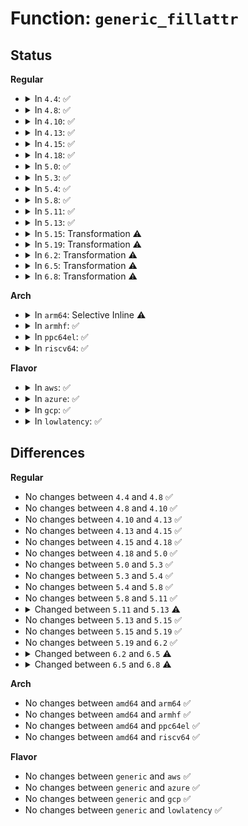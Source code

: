 # Function: <code>generic_fillattr</code>

## Status
<b>Regular</b>
<ul>
<li>
<details>
<summary>In <code>4.4</code>: ✅</summary>

```c
void generic_fillattr(struct inode *inode, struct kstat *stat);
```

**Collision:** Unique Global

**Inline:** No

**Transformation:** False

**Instances:**

```
In fs/stat.c (ffffffff81211230)
Location: fs/stat.c:21
Inline: False
Direct callers:
  - mm/shmem.c:shmem_getattr
  - fs/stat.c:vfs_getattr_nosec
  - fs/libfs.c:simple_getattr
  - fs/libfs.c:empty_dir_getattr
  - fs/proc/root.c:proc_root_getattr
  - fs/proc/base.c:pid_getattr
  - fs/proc/base.c:proc_task_getattr
  - fs/proc/generic.c:proc_getattr
  - fs/proc/proc_sysctl.c:proc_sys_getattr
  - fs/proc/proc_net.c:proc_tgid_net_getattr
  - fs/kernfs/inode.c:kernfs_iop_getattr
  - fs/ext4/inode.c:ext4_getattr
  - fs/fat/file.c:fat_getattr
  - fs/ecryptfs/inode.c:ecryptfs_getattr
  - fs/fuse/dir.c:fuse_update_attributes
```
**Symbols:**

```
ffffffff81211230-ffffffff812112c4: generic_fillattr (STB_GLOBAL)
```
</details>
</li>
<li>
<details>
<summary>In <code>4.8</code>: ✅</summary>

```c
void generic_fillattr(struct inode *inode, struct kstat *stat);
```

**Collision:** Unique Global

**Inline:** No

**Transformation:** False

**Instances:**

```
In fs/stat.c (ffffffff81237ce0)
Location: fs/stat.c:21
Inline: False
Direct callers:
  - mm/shmem.c:shmem_getattr
  - fs/stat.c:vfs_getattr_nosec
  - fs/libfs.c:empty_dir_getattr
  - fs/libfs.c:simple_getattr
  - fs/proc/root.c:proc_root_getattr
  - fs/proc/base.c:proc_task_getattr
  - fs/proc/base.c:pid_getattr
  - fs/proc/generic.c:proc_getattr
  - fs/proc/proc_sysctl.c:proc_sys_getattr
  - fs/proc/proc_net.c:proc_tgid_net_getattr
  - fs/kernfs/inode.c:kernfs_iop_getattr
  - fs/ext4/inode.c:ext4_getattr
  - fs/fat/file.c:fat_getattr
  - fs/ecryptfs/inode.c:ecryptfs_getattr
  - fs/fuse/dir.c:fuse_update_attributes
```
**Symbols:**

```
ffffffff81237ce0-ffffffff81237d74: generic_fillattr (STB_GLOBAL)
```
</details>
</li>
<li>
<details>
<summary>In <code>4.10</code>: ✅</summary>

```c
void generic_fillattr(struct inode *inode, struct kstat *stat);
```

**Collision:** Unique Global

**Inline:** No

**Transformation:** False

**Instances:**

```
In fs/stat.c (ffffffff8124a9a0)
Location: fs/stat.c:21
Inline: False
Direct callers:
  - mm/shmem.c:shmem_getattr
  - fs/stat.c:vfs_getattr_nosec
  - fs/libfs.c:empty_dir_getattr
  - fs/libfs.c:simple_getattr
  - fs/proc/root.c:proc_root_getattr
  - fs/proc/base.c:proc_task_getattr
  - fs/proc/base.c:pid_getattr
  - fs/proc/generic.c:proc_getattr
  - fs/proc/proc_sysctl.c:proc_sys_getattr
  - fs/proc/proc_net.c:proc_tgid_net_getattr
  - fs/kernfs/inode.c:kernfs_iop_getattr
  - fs/ext4/inode.c:ext4_getattr
  - fs/fat/file.c:fat_getattr
  - fs/ecryptfs/inode.c:ecryptfs_getattr
  - fs/fuse/dir.c:fuse_update_attributes
```
**Symbols:**

```
ffffffff8124a9a0-ffffffff8124aa34: generic_fillattr (STB_GLOBAL)
```
</details>
</li>
<li>
<details>
<summary>In <code>4.13</code>: ✅</summary>

```c
void generic_fillattr(struct inode *inode, struct kstat *stat);
```

**Collision:** Unique Global

**Inline:** No

**Transformation:** False

**Instances:**

```
In fs/stat.c (ffffffff812563a0)
Location: fs/stat.c:32
Inline: False
Direct callers:
  - mm/shmem.c:shmem_getattr
  - fs/stat.c:vfs_getattr_nosec
  - fs/libfs.c:empty_dir_getattr
  - fs/libfs.c:simple_getattr
  - fs/proc/root.c:proc_root_getattr
  - fs/proc/base.c:proc_task_getattr
  - fs/proc/base.c:pid_getattr
  - fs/proc/generic.c:proc_getattr
  - fs/proc/proc_sysctl.c:proc_sys_getattr
  - fs/proc/proc_net.c:proc_tgid_net_getattr
  - fs/kernfs/inode.c:kernfs_iop_getattr
  - fs/ext4/inode.c:ext4_getattr
  - fs/fat/file.c:fat_getattr
  - fs/ecryptfs/inode.c:ecryptfs_getattr
  - fs/ecryptfs/inode.c:ecryptfs_getattr_link
  - fs/fuse/dir.c:fuse_update_attributes
```
**Symbols:**

```
ffffffff812563a0-ffffffff81256458: generic_fillattr (STB_GLOBAL)
```
</details>
</li>
<li>
<details>
<summary>In <code>4.15</code>: ✅</summary>

```c
void generic_fillattr(struct inode *inode, struct kstat *stat);
```

**Collision:** Unique Global

**Inline:** No

**Transformation:** False

**Instances:**

```
In fs/stat.c (ffffffff812785e0)
Location: fs/stat.c:33
Inline: False
Direct callers:
  - mm/shmem.c:shmem_getattr
  - fs/stat.c:vfs_getattr_nosec
  - fs/libfs.c:empty_dir_getattr
  - fs/libfs.c:simple_getattr
  - fs/proc/root.c:proc_root_getattr
  - fs/proc/base.c:proc_task_getattr
  - fs/proc/base.c:pid_getattr
  - fs/proc/generic.c:proc_getattr
  - fs/proc/proc_sysctl.c:proc_sys_getattr
  - fs/proc/proc_net.c:proc_tgid_net_getattr
  - fs/kernfs/inode.c:kernfs_iop_getattr
  - fs/ext4/inode.c:ext4_getattr
  - fs/fat/file.c:fat_getattr
  - fs/ecryptfs/inode.c:ecryptfs_getattr
  - fs/ecryptfs/inode.c:ecryptfs_getattr_link
  - fs/fuse/dir.c:fuse_getattr
```
**Symbols:**

```
ffffffff812785e0-ffffffff81278698: generic_fillattr (STB_GLOBAL)
```
</details>
</li>
<li>
<details>
<summary>In <code>4.18</code>: ✅</summary>

```c
void generic_fillattr(struct inode *inode, struct kstat *stat);
```

**Collision:** Unique Global

**Inline:** No

**Transformation:** False

**Instances:**

```
In fs/stat.c (ffffffff8129f000)
Location: fs/stat.c:33
Inline: False
Direct callers:
  - mm/shmem.c:shmem_getattr
  - fs/stat.c:vfs_getattr_nosec
  - fs/libfs.c:empty_dir_getattr
  - fs/libfs.c:simple_getattr
  - fs/proc/root.c:proc_root_getattr
  - fs/proc/base.c:proc_task_getattr
  - fs/proc/base.c:pid_getattr
  - fs/proc/generic.c:proc_getattr
  - fs/proc/proc_sysctl.c:proc_sys_getattr
  - fs/proc/proc_net.c:proc_tgid_net_getattr
  - fs/kernfs/inode.c:kernfs_iop_getattr
  - fs/ext4/inode.c:ext4_getattr
  - fs/fat/file.c:fat_getattr
  - fs/ecryptfs/inode.c:ecryptfs_getattr
  - fs/ecryptfs/inode.c:ecryptfs_getattr_link
  - fs/fuse/dir.c:fuse_getattr
```
**Symbols:**

```
ffffffff8129f000-ffffffff8129f0b4: generic_fillattr (STB_GLOBAL)
```
</details>
</li>
<li>
<details>
<summary>In <code>5.0</code>: ✅</summary>

```c
void generic_fillattr(struct inode *inode, struct kstat *stat);
```

**Collision:** Unique Global

**Inline:** No

**Transformation:** False

**Instances:**

```
In fs/stat.c (ffffffff812b3fe0)
Location: fs/stat.c:33
Inline: False
Direct callers:
  - mm/shmem.c:shmem_getattr
  - fs/stat.c:vfs_getattr_nosec
  - fs/libfs.c:empty_dir_getattr
  - fs/libfs.c:simple_getattr
  - fs/proc/root.c:proc_root_getattr
  - fs/proc/base.c:proc_task_getattr
  - fs/proc/base.c:pid_getattr
  - fs/proc/generic.c:proc_getattr
  - fs/proc/proc_sysctl.c:proc_sys_getattr
  - fs/proc/proc_net.c:proc_tgid_net_getattr
  - fs/kernfs/inode.c:kernfs_iop_getattr
  - fs/ext4/inode.c:ext4_getattr
  - fs/fat/file.c:fat_getattr
  - fs/ecryptfs/inode.c:ecryptfs_getattr
  - fs/ecryptfs/inode.c:ecryptfs_getattr_link
  - fs/fuse/dir.c:fuse_getattr
```
**Symbols:**

```
ffffffff812b3fe0-ffffffff812b4095: generic_fillattr (STB_GLOBAL)
```
</details>
</li>
<li>
<details>
<summary>In <code>5.3</code>: ✅</summary>

```c
void generic_fillattr(struct inode *inode, struct kstat *stat);
```

**Collision:** Unique Global

**Inline:** No

**Transformation:** False

**Instances:**

```
In fs/stat.c (ffffffff812d0d40)
Location: fs/stat.c:33
Inline: False
Direct callers:
  - mm/shmem.c:shmem_getattr
  - fs/stat.c:vfs_getattr_nosec
  - fs/libfs.c:empty_dir_getattr
  - fs/libfs.c:simple_getattr
  - fs/proc/root.c:proc_root_getattr
  - fs/proc/base.c:proc_task_getattr
  - fs/proc/base.c:pid_getattr
  - fs/proc/generic.c:proc_getattr
  - fs/proc/proc_sysctl.c:proc_sys_getattr
  - fs/proc/proc_net.c:proc_tgid_net_getattr
  - fs/kernfs/inode.c:kernfs_iop_getattr
  - fs/ext4/inode.c:ext4_getattr
  - fs/fat/file.c:fat_getattr
  - fs/ecryptfs/inode.c:ecryptfs_getattr
  - fs/ecryptfs/inode.c:ecryptfs_getattr_link
  - fs/fuse/dir.c:fuse_getattr
```
**Symbols:**

```
ffffffff812d0d40-ffffffff812d0dd6: generic_fillattr (STB_GLOBAL)
```
</details>
</li>
<li>
<details>
<summary>In <code>5.4</code>: ✅</summary>

```c
void generic_fillattr(struct inode *inode, struct kstat *stat);
```

**Collision:** Unique Global

**Inline:** No

**Transformation:** False

**Instances:**

```
In fs/stat.c (ffffffff812e28d0)
Location: fs/stat.c:33
Inline: False
Direct callers:
  - mm/shmem.c:shmem_getattr
  - fs/stat.c:vfs_getattr_nosec
  - fs/libfs.c:empty_dir_getattr
  - fs/libfs.c:simple_getattr
  - fs/proc/root.c:proc_root_getattr
  - fs/proc/base.c:proc_task_getattr
  - fs/proc/base.c:pid_getattr
  - fs/proc/generic.c:proc_getattr
  - fs/proc/proc_sysctl.c:proc_sys_getattr
  - fs/proc/proc_net.c:proc_tgid_net_getattr
  - fs/kernfs/inode.c:kernfs_iop_getattr
  - fs/ext4/inode.c:ext4_getattr
  - fs/fat/file.c:fat_getattr
  - fs/ecryptfs/inode.c:ecryptfs_getattr
  - fs/ecryptfs/inode.c:ecryptfs_getattr_link
  - fs/fuse/dir.c:fuse_getattr
```
**Symbols:**

```
ffffffff812e28d0-ffffffff812e2966: generic_fillattr (STB_GLOBAL)
```
</details>
</li>
<li>
<details>
<summary>In <code>5.8</code>: ✅</summary>

```c
void generic_fillattr(struct inode *inode, struct kstat *stat);
```

**Collision:** Unique Global

**Inline:** No

**Transformation:** False

**Instances:**

```
In fs/stat.c (ffffffff81319c50)
Location: fs/stat.c:36
Inline: False
Direct callers:
  - mm/shmem.c:shmem_getattr
  - fs/stat.c:vfs_getattr_nosec
  - fs/libfs.c:empty_dir_getattr
  - fs/libfs.c:simple_getattr
  - fs/proc/root.c:proc_root_getattr
  - fs/proc/base.c:proc_task_getattr
  - fs/proc/base.c:pid_getattr
  - fs/proc/generic.c:proc_getattr
  - fs/proc/generic.c:proc_getattr
  - fs/proc/proc_sysctl.c:proc_sys_getattr
  - fs/proc/proc_net.c:proc_tgid_net_getattr
  - fs/kernfs/inode.c:kernfs_iop_getattr
  - fs/ext4/inode.c:ext4_getattr
  - fs/fat/file.c:fat_getattr
  - fs/ecryptfs/inode.c:ecryptfs_getattr
  - fs/ecryptfs/inode.c:ecryptfs_getattr_link
  - fs/fuse/dir.c:fuse_getattr
```
**Symbols:**

```
ffffffff81319c50-ffffffff81319ce6: generic_fillattr (STB_GLOBAL)
```
</details>
</li>
<li>
<details>
<summary>In <code>5.11</code>: ✅</summary>

```c
void generic_fillattr(struct inode *inode, struct kstat *stat);
```

**Collision:** Unique Global

**Inline:** No

**Transformation:** False

**Instances:**

```
In fs/stat.c (ffffffff813252e0)
Location: fs/stat.c:36
Inline: False
Direct callers:
  - mm/shmem.c:shmem_getattr
  - fs/stat.c:vfs_getattr_nosec
  - fs/libfs.c:empty_dir_getattr
  - fs/libfs.c:simple_getattr
  - fs/proc/root.c:proc_root_getattr
  - fs/proc/base.c:proc_task_getattr
  - fs/proc/base.c:pid_getattr
  - fs/proc/generic.c:proc_getattr
  - fs/proc/generic.c:proc_getattr
  - fs/proc/proc_sysctl.c:proc_sys_getattr
  - fs/proc/proc_net.c:proc_tgid_net_getattr
  - fs/kernfs/inode.c:kernfs_iop_getattr
  - fs/ext4/inode.c:ext4_getattr
  - fs/fat/file.c:fat_getattr
  - fs/ecryptfs/inode.c:ecryptfs_getattr
  - fs/ecryptfs/inode.c:ecryptfs_getattr_link
  - fs/fuse/dir.c:fuse_getattr
```
**Symbols:**

```
ffffffff813252e0-ffffffff81325376: generic_fillattr (STB_GLOBAL)
```
</details>
</li>
<li>
<details>
<summary>In <code>5.13</code>: ✅</summary>

```c
void generic_fillattr(struct user_namespace *mnt_userns, struct inode *inode, struct kstat *stat);
```

**Collision:** Unique Global

**Inline:** No

**Transformation:** False

**Instances:**

```
In fs/stat.c (ffffffff8132b4c0)
Location: fs/stat.c:43
Inline: False
Direct callers:
  - mm/shmem.c:shmem_getattr
  - fs/stat.c:vfs_getattr_nosec
  - fs/libfs.c:empty_dir_getattr
  - fs/libfs.c:simple_getattr
  - fs/proc/root.c:proc_root_getattr
  - fs/proc/base.c:proc_task_getattr
  - fs/proc/base.c:pid_getattr
  - fs/proc/generic.c:proc_getattr
  - fs/proc/proc_sysctl.c:proc_sys_getattr
  - fs/proc/proc_net.c:proc_tgid_net_getattr
  - fs/kernfs/inode.c:kernfs_iop_getattr
  - fs/ext4/inode.c:ext4_getattr
  - fs/fat/file.c:fat_getattr
  - fs/ecryptfs/inode.c:ecryptfs_getattr
  - fs/ecryptfs/inode.c:ecryptfs_getattr_link
  - fs/fuse/dir.c:fuse_getattr
```
**Symbols:**

```
ffffffff8132b4c0-ffffffff8132b584: generic_fillattr (STB_GLOBAL)
```
</details>
</li>
<li>
<details>
<summary>In <code>5.15</code>: Transformation ⚠️</summary>

```c
void generic_fillattr(struct user_namespace *mnt_userns, struct inode *inode, struct kstat *stat);
```

**Collision:** Unique Global

**Inline:** No

**Transformation:** True

**Instances:**

```
In fs/stat.c (0)
Location: fs/stat.c:43
Inline: False
Direct callers:
  - mm/shmem.c:shmem_getattr
  - fs/stat.c:vfs_getattr_nosec
  - fs/libfs.c:empty_dir_getattr
  - fs/libfs.c:simple_getattr
  - fs/proc/root.c:proc_root_getattr
  - fs/proc/base.c:proc_task_getattr
  - fs/proc/base.c:pid_getattr
  - fs/proc/generic.c:proc_getattr
  - fs/proc/proc_sysctl.c:proc_sys_getattr
  - fs/proc/proc_net.c:proc_tgid_net_getattr
  - fs/kernfs/inode.c:kernfs_iop_getattr
  - fs/ext4/inode.c:ext4_getattr
  - fs/fat/file.c:fat_getattr
  - fs/ecryptfs/inode.c:ecryptfs_getattr
  - fs/ecryptfs/inode.c:ecryptfs_getattr_link
  - fs/fuse/dir.c:fuse_getattr
```
**Symbols:**

```
ffffffff81cc397e-ffffffff81cc399e: generic_fillattr.cold (STB_LOCAL)
ffffffff81378c30-ffffffff81378cff: generic_fillattr (STB_GLOBAL)
```
</details>
</li>
<li>
<details>
<summary>In <code>5.19</code>: Transformation ⚠️</summary>

```c
void generic_fillattr(struct user_namespace *mnt_userns, struct inode *inode, struct kstat *stat);
```

**Collision:** Unique Global

**Inline:** No

**Transformation:** True

**Instances:**

```
In fs/stat.c (0)
Location: fs/stat.c:43
Inline: False
Direct callers:
  - mm/shmem.c:shmem_getattr
  - fs/stat.c:vfs_getattr_nosec
  - fs/libfs.c:empty_dir_getattr
  - fs/libfs.c:simple_getattr
  - fs/proc/root.c:proc_root_getattr
  - fs/proc/base.c:proc_task_getattr
  - fs/proc/base.c:pid_getattr
  - fs/proc/generic.c:proc_getattr
  - fs/proc/proc_sysctl.c:proc_sys_getattr
  - fs/proc/proc_net.c:proc_tgid_net_getattr
  - fs/kernfs/inode.c:kernfs_iop_getattr
  - fs/ext4/inode.c:ext4_getattr
  - fs/fat/file.c:fat_getattr
  - fs/ecryptfs/inode.c:ecryptfs_getattr
  - fs/ecryptfs/inode.c:ecryptfs_getattr_link
  - fs/fuse/dir.c:fuse_getattr
```
**Symbols:**

```
ffffffff81e760f5-ffffffff81e76115: generic_fillattr.cold (STB_LOCAL)
ffffffff813f7ff0-ffffffff813f8137: generic_fillattr (STB_GLOBAL)
```
</details>
</li>
<li>
<details>
<summary>In <code>6.2</code>: Transformation ⚠️</summary>

```c
void generic_fillattr(struct user_namespace *mnt_userns, struct inode *inode, struct kstat *stat);
```

**Collision:** Unique Global

**Inline:** No

**Transformation:** True

**Instances:**

```
In fs/stat.c (0)
Location: fs/stat.c:44
Inline: False
Direct callers:
  - mm/shmem.c:shmem_getattr
  - fs/stat.c:vfs_getattr_nosec
  - fs/libfs.c:empty_dir_getattr
  - fs/libfs.c:simple_getattr
  - fs/proc/root.c:proc_root_getattr
  - fs/proc/base.c:proc_task_getattr
  - fs/proc/base.c:pid_getattr
  - fs/proc/generic.c:proc_getattr
  - fs/proc/fd.c:proc_fd_getattr
  - fs/proc/proc_sysctl.c:proc_sys_getattr
  - fs/proc/proc_net.c:proc_tgid_net_getattr
  - fs/kernfs/inode.c:kernfs_iop_getattr
  - fs/ext4/inode.c:ext4_getattr
  - fs/fat/file.c:fat_getattr
  - fs/ecryptfs/inode.c:ecryptfs_getattr
  - fs/ecryptfs/inode.c:ecryptfs_getattr_link
  - fs/fuse/dir.c:fuse_getattr
```
**Symbols:**

```
ffffffff82068778-ffffffff82068798: generic_fillattr.cold (STB_LOCAL)
ffffffff81481470-ffffffff814815d6: generic_fillattr (STB_GLOBAL)
```
</details>
</li>
<li>
<details>
<summary>In <code>6.5</code>: Transformation ⚠️</summary>

```c
void generic_fillattr(struct mnt_idmap *idmap, struct inode *inode, struct kstat *stat);
```

**Collision:** Unique Global

**Inline:** No

**Transformation:** True

**Instances:**

```
In fs/stat.c (0)
Location: fs/stat.c:45
Inline: False
Direct callers:
  - mm/shmem.c:shmem_getattr
  - fs/stat.c:vfs_getattr_nosec
  - fs/libfs.c:empty_dir_getattr
  - fs/libfs.c:simple_getattr
  - fs/proc/root.c:proc_root_getattr
  - fs/proc/base.c:proc_task_getattr
  - fs/proc/base.c:pid_getattr
  - fs/proc/generic.c:proc_getattr
  - fs/proc/fd.c:proc_fd_getattr
  - fs/proc/proc_sysctl.c:proc_sys_getattr
  - fs/proc/proc_net.c:proc_tgid_net_getattr
  - fs/kernfs/inode.c:kernfs_iop_getattr
  - fs/ext4/inode.c:ext4_getattr
  - fs/fat/file.c:fat_getattr
  - fs/ecryptfs/inode.c:ecryptfs_getattr
  - fs/ecryptfs/inode.c:ecryptfs_getattr_link
  - fs/fuse/dir.c:fuse_getattr
```
**Symbols:**

```
ffffffff820e807b-ffffffff820e809b: generic_fillattr.cold (STB_LOCAL)
ffffffff814b60a0-ffffffff814b61a1: generic_fillattr (STB_GLOBAL)
```
</details>
</li>
<li>
<details>
<summary>In <code>6.8</code>: Transformation ⚠️</summary>

```c
void generic_fillattr(struct mnt_idmap *idmap, u32 request_mask, struct inode *inode, struct kstat *stat);
```

**Collision:** Unique Global

**Inline:** No

**Transformation:** True

**Instances:**

```
In fs/stat.c (0)
Location: fs/stat.c:46
Inline: False
Direct callers:
  - mm/shmem.c:shmem_getattr
  - fs/stat.c:vfs_getattr_nosec
  - fs/libfs.c:empty_dir_getattr
  - fs/libfs.c:simple_getattr
  - fs/proc/root.c:proc_root_getattr
  - fs/proc/base.c:proc_task_getattr
  - fs/proc/base.c:pid_getattr
  - fs/proc/generic.c:proc_getattr
  - fs/proc/fd.c:proc_fd_getattr
  - fs/proc/proc_sysctl.c:proc_sys_getattr
  - fs/proc/proc_net.c:proc_tgid_net_getattr
  - fs/kernfs/inode.c:kernfs_iop_getattr
  - fs/ext4/inode.c:ext4_getattr
  - fs/fat/file.c:fat_getattr
  - fs/ecryptfs/inode.c:ecryptfs_getattr
  - fs/ecryptfs/inode.c:ecryptfs_getattr_link
  - fs/fuse/dir.c:fuse_update_get_attr
  - fs/tracefs/inode.c:tracefs_getattr
  - fs/tracefs/event_inode.c:eventfs_get_attr
```
**Symbols:**

```
ffffffff821c4db7-ffffffff821c4dd7: generic_fillattr.cold (STB_LOCAL)
ffffffff814e83b0-ffffffff814e84fc: generic_fillattr (STB_GLOBAL)
```
</details>
</li>
</ul>
<b>Arch</b>
<ul>
<li>
<details>
<summary>In <code>arm64</code>: Selective Inline ⚠️</summary>

```c
void generic_fillattr(struct inode *inode, struct kstat *stat);
```

**Collision:** Unique Global

**Inline:** Selective

**Transformation:** False

**Instances:**

```
In fs/stat.c (ffff80001038a4c8)
Location: fs/stat.c:33
Inline: True
Inline callers:
  - fs/stat.c:vfs_getattr_nosec
Direct callers:
  - mm/shmem.c:shmem_getattr
  - mm/shmem.c:shmem_getattr
  - fs/libfs.c:empty_dir_getattr
  - fs/libfs.c:simple_getattr
  - fs/proc/root.c:proc_root_getattr
  - fs/proc/base.c:proc_task_getattr
  - fs/proc/base.c:pid_getattr
  - fs/proc/generic.c:proc_getattr
  - fs/proc/generic.c:proc_getattr
  - fs/proc/proc_sysctl.c:proc_sys_getattr
  - fs/proc/proc_net.c:proc_tgid_net_getattr
  - fs/kernfs/inode.c:kernfs_iop_getattr
  - fs/ext4/inode.c:ext4_getattr
  - fs/fat/file.c:fat_getattr
  - fs/ecryptfs/inode.c:ecryptfs_getattr
  - fs/ecryptfs/inode.c:ecryptfs_getattr_link
  - fs/fuse/dir.c:fuse_getattr
```
**Symbols:**

```
ffff80001038a270-ffff80001038a30c: generic_fillattr (STB_GLOBAL)
```
</details>
</li>
<li>
<details>
<summary>In <code>armhf</code>: ✅</summary>

```c
void generic_fillattr(struct inode *inode, struct kstat *stat);
```

**Collision:** Unique Global

**Inline:** No

**Transformation:** False

**Instances:**

```
In fs/stat.c (c0572594)
Location: fs/stat.c:33
Inline: False
Direct callers:
  - mm/shmem.c:shmem_getattr
  - fs/stat.c:vfs_getattr_nosec
  - fs/libfs.c:empty_dir_getattr
  - fs/libfs.c:simple_getattr
  - fs/proc/root.c:proc_root_getattr
  - fs/proc/base.c:proc_task_getattr
  - fs/proc/base.c:pid_getattr
  - fs/proc/generic.c:proc_getattr
  - fs/proc/proc_sysctl.c:proc_sys_getattr
  - fs/proc/proc_net.c:proc_tgid_net_getattr
  - fs/kernfs/inode.c:kernfs_iop_getattr
  - fs/ext4/inode.c:ext4_getattr
  - fs/fat/file.c:fat_getattr
  - fs/ecryptfs/inode.c:ecryptfs_getattr
  - fs/ecryptfs/inode.c:ecryptfs_getattr_link
```
**Symbols:**

```
c0572594-c0572698: generic_fillattr (STB_GLOBAL)
```
</details>
</li>
<li>
<details>
<summary>In <code>ppc64el</code>: ✅</summary>

```c
void generic_fillattr(struct inode *inode, struct kstat *stat);
```

**Collision:** Unique Global

**Inline:** No

**Transformation:** False

**Instances:**

```
In fs/stat.c (c0000000004814f0)
Location: fs/stat.c:33
Inline: False
Direct callers:
  - fs/stat.c:vfs_getattr_nosec
  - fs/libfs.c:empty_dir_getattr
  - fs/libfs.c:simple_getattr
  - fs/proc/root.c:proc_root_getattr
  - fs/proc/base.c:proc_task_getattr
  - fs/proc/base.c:pid_getattr
  - fs/proc/generic.c:proc_getattr
  - fs/proc/generic.c:proc_getattr
  - fs/proc/proc_sysctl.c:proc_sys_getattr
  - fs/proc/proc_net.c:proc_tgid_net_getattr
  - fs/kernfs/inode.c:kernfs_iop_getattr
  - fs/ext4/inode.c:ext4_getattr
  - fs/fat/file.c:fat_getattr
  - fs/ecryptfs/inode.c:ecryptfs_getattr
  - fs/ecryptfs/inode.c:ecryptfs_getattr_link
  - fs/fuse/dir.c:fuse_getattr
```
**Symbols:**

```
c0000000004814f0-c000000000481588: generic_fillattr (STB_GLOBAL)
```
</details>
</li>
<li>
<details>
<summary>In <code>riscv64</code>: ✅</summary>

```c
void generic_fillattr(struct inode *inode, struct kstat *stat);
```

**Collision:** Unique Global

**Inline:** No

**Transformation:** False

**Instances:**

```
In fs/stat.c (ffffffe00025c274)
Location: fs/stat.c:33
Inline: False
Direct callers:
  - mm/shmem.c:shmem_getattr
  - fs/stat.c:vfs_getattr_nosec
  - fs/libfs.c:empty_dir_getattr
  - fs/libfs.c:simple_getattr
  - fs/proc/root.c:proc_root_getattr
  - fs/proc/base.c:proc_task_getattr
  - fs/proc/base.c:pid_getattr
  - fs/proc/generic.c:proc_getattr
  - fs/proc/proc_sysctl.c:proc_sys_getattr
  - fs/proc/proc_net.c:proc_tgid_net_getattr
  - fs/kernfs/inode.c:kernfs_iop_getattr
  - fs/ext4/inode.c:ext4_getattr
  - fs/fat/file.c:fat_getattr
  - fs/ecryptfs/inode.c:ecryptfs_getattr
  - fs/ecryptfs/inode.c:ecryptfs_getattr_link
  - fs/fuse/dir.c:fuse_getattr
```
**Symbols:**

```
ffffffe00025c274-ffffffe00025c304: generic_fillattr (STB_GLOBAL)
```
</details>
</li>
</ul>
<b>Flavor</b>
<ul>
<li>
<details>
<summary>In <code>aws</code>: ✅</summary>

```c
void generic_fillattr(struct inode *inode, struct kstat *stat);
```

**Collision:** Unique Global

**Inline:** No

**Transformation:** False

**Instances:**

```
In fs/stat.c (ffffffff812daeb0)
Location: fs/stat.c:33
Inline: False
Direct callers:
  - mm/shmem.c:shmem_getattr
  - fs/stat.c:vfs_getattr_nosec
  - fs/libfs.c:empty_dir_getattr
  - fs/libfs.c:simple_getattr
  - fs/proc/root.c:proc_root_getattr
  - fs/proc/base.c:proc_task_getattr
  - fs/proc/base.c:pid_getattr
  - fs/proc/generic.c:proc_getattr
  - fs/proc/proc_sysctl.c:proc_sys_getattr
  - fs/proc/proc_net.c:proc_tgid_net_getattr
  - fs/kernfs/inode.c:kernfs_iop_getattr
  - fs/ext4/inode.c:ext4_getattr
  - fs/fat/file.c:fat_getattr
  - fs/ecryptfs/inode.c:ecryptfs_getattr
  - fs/ecryptfs/inode.c:ecryptfs_getattr_link
  - fs/fuse/dir.c:fuse_getattr
```
**Symbols:**

```
ffffffff812daeb0-ffffffff812daf46: generic_fillattr (STB_GLOBAL)
```
</details>
</li>
<li>
<details>
<summary>In <code>azure</code>: ✅</summary>

```c
void generic_fillattr(struct inode *inode, struct kstat *stat);
```

**Collision:** Unique Global

**Inline:** No

**Transformation:** False

**Instances:**

```
In fs/stat.c (ffffffff812cbb30)
Location: fs/stat.c:33
Inline: False
Direct callers:
  - mm/shmem.c:shmem_getattr
  - fs/stat.c:vfs_getattr_nosec
  - fs/libfs.c:empty_dir_getattr
  - fs/libfs.c:simple_getattr
  - fs/proc/root.c:proc_root_getattr
  - fs/proc/base.c:proc_task_getattr
  - fs/proc/base.c:pid_getattr
  - fs/proc/generic.c:proc_getattr
  - fs/proc/proc_sysctl.c:proc_sys_getattr
  - fs/proc/proc_net.c:proc_tgid_net_getattr
  - fs/kernfs/inode.c:kernfs_iop_getattr
  - fs/ext4/inode.c:ext4_getattr
  - fs/fat/file.c:fat_getattr
  - fs/ecryptfs/inode.c:ecryptfs_getattr
  - fs/ecryptfs/inode.c:ecryptfs_getattr_link
  - fs/fuse/dir.c:fuse_getattr
```
**Symbols:**

```
ffffffff812cbb30-ffffffff812cbbc6: generic_fillattr (STB_GLOBAL)
```
</details>
</li>
<li>
<details>
<summary>In <code>gcp</code>: ✅</summary>

```c
void generic_fillattr(struct inode *inode, struct kstat *stat);
```

**Collision:** Unique Global

**Inline:** No

**Transformation:** False

**Instances:**

```
In fs/stat.c (ffffffff812d8cc0)
Location: fs/stat.c:33
Inline: False
Direct callers:
  - mm/shmem.c:shmem_getattr
  - fs/stat.c:vfs_getattr_nosec
  - fs/libfs.c:empty_dir_getattr
  - fs/libfs.c:simple_getattr
  - fs/proc/root.c:proc_root_getattr
  - fs/proc/base.c:proc_task_getattr
  - fs/proc/base.c:pid_getattr
  - fs/proc/generic.c:proc_getattr
  - fs/proc/proc_sysctl.c:proc_sys_getattr
  - fs/proc/proc_net.c:proc_tgid_net_getattr
  - fs/kernfs/inode.c:kernfs_iop_getattr
  - fs/ext4/inode.c:ext4_getattr
  - fs/fat/file.c:fat_getattr
  - fs/ecryptfs/inode.c:ecryptfs_getattr
  - fs/ecryptfs/inode.c:ecryptfs_getattr_link
  - fs/fuse/dir.c:fuse_getattr
```
**Symbols:**

```
ffffffff812d8cc0-ffffffff812d8d56: generic_fillattr (STB_GLOBAL)
```
</details>
</li>
<li>
<details>
<summary>In <code>lowlatency</code>: ✅</summary>

```c
void generic_fillattr(struct inode *inode, struct kstat *stat);
```

**Collision:** Unique Global

**Inline:** No

**Transformation:** False

**Instances:**

```
In fs/stat.c (ffffffff812e9af0)
Location: fs/stat.c:33
Inline: False
Direct callers:
  - mm/shmem.c:shmem_getattr
  - fs/stat.c:vfs_getattr_nosec
  - fs/libfs.c:empty_dir_getattr
  - fs/libfs.c:simple_getattr
  - fs/proc/root.c:proc_root_getattr
  - fs/proc/base.c:proc_task_getattr
  - fs/proc/base.c:pid_getattr
  - fs/proc/generic.c:proc_getattr
  - fs/proc/proc_sysctl.c:proc_sys_getattr
  - fs/proc/proc_net.c:proc_tgid_net_getattr
  - fs/kernfs/inode.c:kernfs_iop_getattr
  - fs/ext4/inode.c:ext4_getattr
  - fs/fat/file.c:fat_getattr
  - fs/ecryptfs/inode.c:ecryptfs_getattr
  - fs/ecryptfs/inode.c:ecryptfs_getattr_link
  - fs/fuse/dir.c:fuse_getattr
```
**Symbols:**

```
ffffffff812e9af0-ffffffff812e9b86: generic_fillattr (STB_GLOBAL)
```
</details>
</li>
</ul>

## Differences
<b>Regular</b>
<ul>
<li>
No changes between <code>4.4</code> and <code>4.8</code> ✅
</li>
<li>
No changes between <code>4.8</code> and <code>4.10</code> ✅
</li>
<li>
No changes between <code>4.10</code> and <code>4.13</code> ✅
</li>
<li>
No changes between <code>4.13</code> and <code>4.15</code> ✅
</li>
<li>
No changes between <code>4.15</code> and <code>4.18</code> ✅
</li>
<li>
No changes between <code>4.18</code> and <code>5.0</code> ✅
</li>
<li>
No changes between <code>5.0</code> and <code>5.3</code> ✅
</li>
<li>
No changes between <code>5.3</code> and <code>5.4</code> ✅
</li>
<li>
No changes between <code>5.4</code> and <code>5.8</code> ✅
</li>
<li>
No changes between <code>5.8</code> and <code>5.11</code> ✅
</li>
<li>
<details>
<summary>Changed between <code>5.11</code> and <code>5.13</code> ⚠️</summary>
<ul>
<li>
<b>Param added. </b>
<code>struct user_namespace *mnt_userns</code>
</li>
<li>
<b>Param reordered. </b>
<code>inode, stat</code> ➡️ <code>mnt_userns, inode, stat</code>
</li>
</ul>
</details>
</li>
<li>
No changes between <code>5.13</code> and <code>5.15</code> ✅
</li>
<li>
No changes between <code>5.15</code> and <code>5.19</code> ✅
</li>
<li>
No changes between <code>5.19</code> and <code>6.2</code> ✅
</li>
<li>
<details>
<summary>Changed between <code>6.2</code> and <code>6.5</code> ⚠️</summary>
<ul>
<li>
<b>Param added. </b>
<code>struct mnt_idmap *idmap</code>
</li>
<li>
<b>Param removed. </b>
<code>struct user_namespace *mnt_userns</code>
</li>
</ul>
</details>
</li>
<li>
<details>
<summary>Changed between <code>6.5</code> and <code>6.8</code> ⚠️</summary>
<ul>
<li>
<b>Param added. </b>
<code>u32 request_mask</code>
</li>
<li>
<b>Param reordered. </b>
<code>idmap, inode, stat</code> ➡️ <code>idmap, request_mask, inode, stat</code>
</li>
</ul>
</details>
</li>
</ul>
<b>Arch</b>
<ul>
<li>
No changes between <code>amd64</code> and <code>arm64</code> ✅
</li>
<li>
No changes between <code>amd64</code> and <code>armhf</code> ✅
</li>
<li>
No changes between <code>amd64</code> and <code>ppc64el</code> ✅
</li>
<li>
No changes between <code>amd64</code> and <code>riscv64</code> ✅
</li>
</ul>
<b>Flavor</b>
<ul>
<li>
No changes between <code>generic</code> and <code>aws</code> ✅
</li>
<li>
No changes between <code>generic</code> and <code>azure</code> ✅
</li>
<li>
No changes between <code>generic</code> and <code>gcp</code> ✅
</li>
<li>
No changes between <code>generic</code> and <code>lowlatency</code> ✅
</li>
</ul>
